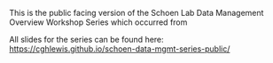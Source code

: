 This is the public facing version of the Schoen Lab Data Management Overview Workshop Series which occurred from

All slides for the series can be found here:  https://cghlewis.github.io/schoen-data-mgmt-series-public/

